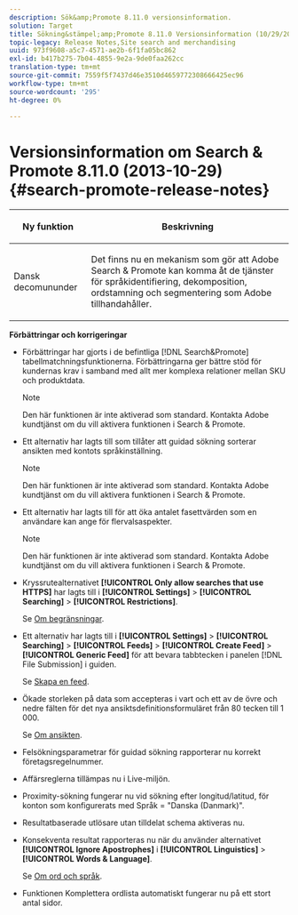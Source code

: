 ```yaml
---
description: Sök&amp;Promote 8.11.0 versionsinformation.
solution: Target
title: Sökning&stämpel;amp;Promote 8.11.0 Versionsinformation (10/29/2013)
topic-legacy: Release Notes,Site search and merchandising
uuid: 973f9608-a5c7-4571-ae2b-6f1fa05bc862
exl-id: b417b275-7b04-4855-9e2a-9de0faa262cc
translation-type: tm+mt
source-git-commit: 7559f5f7437d46e3510d4659772308666425ec96
workflow-type: tm+mt
source-wordcount: '295'
ht-degree: 0%

---
```


# Versionsinformation om Search &amp; Promote 8.11.0 (2013-10-29){#search-promote-release-notes}

<table> 
 <thead> 
  <tr> 
   <th colname="col1" class="entry"> <p>Ny funktion </p> </th> 
   <th colname="col2" class="entry"> <p>Beskrivning </p> </th> 
  </tr> 
 </thead>
 <tbody> 
  <tr> 
   <td colname="col1"> <p> Dansk decomununder </p> </td> 
   <td colname="col2"> <p> Det finns nu en mekanism som gör att <span class="keyword"> Adobe Search &amp; Promote</span> kan komma åt de tjänster för språkidentifiering, dekomposition, ordstamning och segmentering som Adobe tillhandahåller. </p> </td> 
  </tr> 
 </tbody> 
</table>

**Förbättringar och korrigeringar**

* Förbättringar har gjorts i de befintliga [!DNL Search&Promote] tabellmatchningsfunktionerna. Förbättringarna ger bättre stöd för kundernas krav i samband med allt mer komplexa relationer mellan SKU och produktdata.

   >[!NOTE]
   >
   >Den här funktionen är inte aktiverad som standard. Kontakta Adobe kundtjänst om du vill aktivera funktionen i Search &amp; Promote.

* Ett alternativ har lagts till som tillåter att guidad sökning sorterar ansikten med kontots språkinställning.

   >[!NOTE]
   Den här funktionen är inte aktiverad som standard. Kontakta Adobe kundtjänst om du vill aktivera funktionen i Search &amp; Promote.

* Ett alternativ har lagts till för att öka antalet fasettvärden som en användare kan ange för flervalsaspekter.

   >[!NOTE]
   Den här funktionen är inte aktiverad som standard. Kontakta Adobe kundtjänst om du vill aktivera funktionen i Search &amp; Promote.

* Kryssrutealternativet **[!UICONTROL Only allow searches that use HTTPS]** har lagts till i **[!UICONTROL Settings]** > **[!UICONTROL Searching]** > **[!UICONTROL Restrictions]**.

   Se [Om begränsningar](../c-about-settings-menu/c-about-searching-menu.md#concept_B5B527E04EBF4E9AB5956EEF881DDBF1).

* Ett alternativ har lagts till i **[!UICONTROL Settings]** > **[!UICONTROL Searching]** > **[!UICONTROL Feeds]** > **[!UICONTROL Create Feed]** > **[!UICONTROL Generic Feed]** för att bevara tabbtecken i panelen [!DNL File Submission] i guiden.

   Se [Skapa en feed](../c-about-settings-menu/c-about-searching-menu.md#task_63179C1FC359497483CD6CE13FD1C250).

* Ökade storleken på data som accepteras i vart och ett av de övre och nedre fälten för det nya ansiktsdefinitionsformuläret från 80 tecken till 1 000.

   Se [Om ansikten](../c-about-design-menu/c-about-facets.md#concept_FA912B3B41EE493DB2F492D188457FF5).

* Felsökningsparametrar för guidad sökning rapporterar nu korrekt företagsregelnummer.
* Affärsreglerna tillämpas nu i Live-miljön.
* Proximity-sökning fungerar nu vid sökning efter longitud/latitud, för konton som konfigurerats med Språk = &quot;Danska (Danmark)&quot;.
* Resultatbaserade utlösare utan tilldelat schema aktiveras nu.
* Konsekventa resultat rapporteras nu när du använder alternativet **[!UICONTROL Ignore Apostrophes]** i **[!UICONTROL Linguistics]** > **[!UICONTROL Words & Language]**.

   Se [Om ord och språk](../c-about-linguistics-menu/c-about-words-and-language.md#concept_CEB4B9576F3C4E2EB87B352EEC738D79).

* Funktionen Komplettera ordlista automatiskt fungerar nu på ett stort antal sidor.
